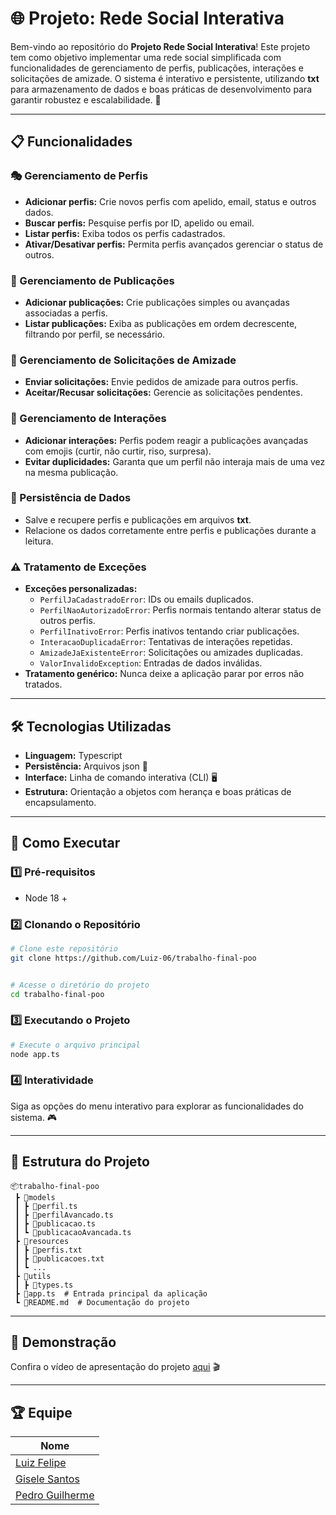 # 🌐 Projeto: Rede Social Interativa

Bem-vindo ao repositório do **Projeto Rede Social Interativa**! Este projeto tem como objetivo implementar uma rede social simplificada com funcionalidades de gerenciamento de perfis, publicações, interações e solicitações de amizade. O sistema é interativo e persistente, utilizando **txt** para armazenamento de dados e boas práticas de desenvolvimento para garantir robustez e escalabilidade. 🚀

---

## 📋 Funcionalidades

### 🎭 Gerenciamento de Perfis

- **Adicionar perfis:** Crie novos perfis com apelido, email, status e outros dados.
- **Buscar perfis:** Pesquise perfis por ID, apelido ou email.
- **Listar perfis:** Exiba todos os perfis cadastrados.
- **Ativar/Desativar perfis:** Permita perfis avançados gerenciar o status de outros.

### 📝 Gerenciamento de Publicações

- **Adicionar publicações:** Crie publicações simples ou avançadas associadas a perfis.
- **Listar publicações:** Exiba as publicações em ordem decrescente, filtrando por perfil, se necessário.

### 🤝 Gerenciamento de Solicitações de Amizade

- **Enviar solicitações:** Envie pedidos de amizade para outros perfis.
- **Aceitar/Recusar solicitações:** Gerencie as solicitações pendentes.

### 💬 Gerenciamento de Interações

- **Adicionar interações:** Perfis podem reagir a publicações avançadas com emojis (curtir, não curtir, riso, surpresa).
- **Evitar duplicidades:** Garanta que um perfil não interaja mais de uma vez na mesma publicação.

### 💾 Persistência de Dados

- Salve e recupere perfis e publicações em arquivos **txt**.
- Relacione os dados corretamente entre perfis e publicações durante a leitura.

### ⚠️ Tratamento de Exceções

- **Exceções personalizadas:**
  - `PerfilJaCadastradoError`: IDs ou emails duplicados.
  - `PerfilNaoAutorizadoError`: Perfis normais tentando alterar status de outros perfis.
  - `PerfilInativoError`: Perfis inativos tentando criar publicações.
  - `InteracaoDuplicadaError`: Tentativas de interações repetidas.
  - `AmizadeJaExistenteError`: Solicitações ou amizades duplicadas.
  - `ValorInvalidoException`: Entradas de dados inválidas.
- **Tratamento genérico:** Nunca deixe a aplicação parar por erros não tratados.

---

## 🛠️ Tecnologias Utilizadas

- **Linguagem:** Typescript
- **Persistência:** Arquivos json 📂
- **Interface:** Linha de comando interativa (CLI) 🖥️
- **Estrutura:** Orientação a objetos com herança e boas práticas de encapsulamento.

---

## 🚀 Como Executar

### 1️⃣ Pré-requisitos

- Node 18 +

### 2️⃣ Clonando o Repositório

```bash
# Clone este repositório
git clone https://github.com/Luiz-06/trabalho-final-poo


# Acesse o diretório do projeto
cd trabalho-final-poo
```

### 3️⃣ Executando o Projeto

```bash
# Execute o arquivo principal
node app.ts
```

### 4️⃣ Interatividade

Siga as opções do menu interativo para explorar as funcionalidades do sistema. 🎮

---

## 📂 Estrutura do Projeto

```plaintext
📦trabalho-final-poo
 ┣ 📂models
 ┃ ┣ 📜perfil.ts
 ┃ ┣ 📜perfilAvancado.ts
 ┃ ┣ 📜publicacao.ts
 ┃ ┗ 📜publicacaoAvancada.ts
 ┣ 📂resources
 ┃ ┣ 📜perfis.txt
 ┃ ┣ 📜publicacoes.txt
 ┃ ┗ ...
 ┣ 📂utils
 ┃ ┣ 📜types.ts
 ┣ 📜app.ts  # Entrada principal da aplicação
 ┗ 📜README.md  # Documentação do projeto
```

---

## 🎥 Demonstração

Confira o vídeo de apresentação do projeto [aqui](https://youtu.be/3aDnmQe_oH8?si=W1GCJFVxqHPmrG9X) 🎬

---

## 🏆 Equipe

| Nome                                               |
| -------------------------------------------------- |
| [Luiz Felipe](https://github.com/luiz-06)          |
| [Gisele Santos](https://github.com/giselebcsantos) |
| [Pedro Guilherme](https://github.com/kovokar)      |
